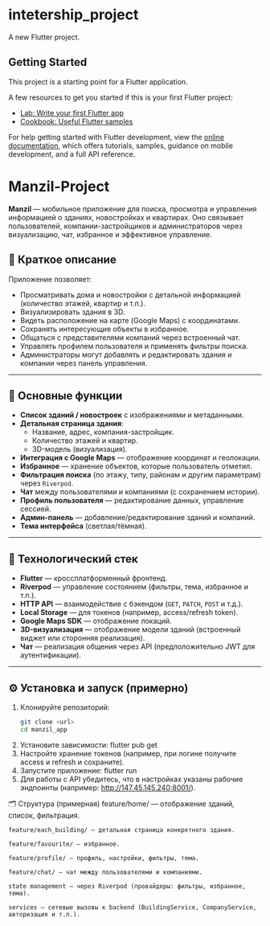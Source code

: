 # intetership_project

A new Flutter project.

## Getting Started

This project is a starting point for a Flutter application.

A few resources to get you started if this is your first Flutter project:

- [Lab: Write your first Flutter app](https://docs.flutter.dev/get-started/codelab)
- [Cookbook: Useful Flutter samples](https://docs.flutter.dev/cookbook)

For help getting started with Flutter development, view the
[online documentation](https://docs.flutter.dev/), which offers tutorials,
samples, guidance on mobile development, and a full API reference.
# Manzil-Project
**Manzil** — мобильное приложение для поиска, просмотра и управления информацией о зданиях, новостройках и квартирах. Оно связывает пользователей, компании-застройщиков и администраторов через визуализацию, чат, избранное и эффективное управление.

## 📌 Краткое описание

Приложение позволяет:
- Просматривать дома и новостройки с детальной информацией (количество этажей, квартир и т.п.).
- Визуализировать здания в 3D.
- Видеть расположение на карте (Google Maps) с координатами.
- Сохранять интересующие объекты в избранное.
- Общаться с представителями компаний через встроенный чат.
- Управлять профилем пользователя и применять фильтры поиска.
- Администраторы могут добавлять и редактировать здания и компании через панель управления.

---

## 🔧 Основные функции

- **Список зданий / новостроек** с изображениями и метаданными.  
- **Детальная страница здания**:
  - Название, адрес, компания-застройщик.
  - Количество этажей и квартир.
  - 3D-модель (визуализация).
- **Интеграция с Google Maps** — отображение координат и геолокации.  
- **Избранное** — хранение объектов, которые пользователь отметил.  
- **Фильтрация поиска** (по этажу, типу, районам и другим параметрам) через `Riverpod`.  
- **Чат** между пользователями и компаниями (с сохранением истории).  
- **Профиль пользователя** — редактирование данных, управление сессией.  
- **Админ-панель** — добавление/редактирование зданий и компаний.  
- **Тема интерфейса** (светлая/тёмная).  

---

## 🧩 Технологический стек

- **Flutter** — кроссплатформенный фронтенд.  
- **Riverpod** — управление состоянием (фильтры, тема, избранное и т.п.).  
- **HTTP API** — взаимодействие с бэкендом (`GET`, `PATCH`, `POST` и т.д.).  
- **Local Storage** — для токенов (например, access/refresh token).  
- **Google Maps SDK** — отображение локаций.  
- **3D-визуализация** — отображение модели зданий (встроенный виджет или сторонняя реализация).  
- **Чат** — реализация общения через API (предположительно JWT для аутентификации).  

---

## ⚙ Установка и запуск (примерно)

1. Клонируйте репозиторий:
   ```bash
   git clone <url>
   cd manzil_app

2. Установите зависимости:
    flutter pub get
3. Настройте хранение токенов (например, при логине получите access и refresh и сохраните).
4. Запустите приложение:
    flutter run
5. Для работы с API убедитесь, что в настройках указаны рабочие эндпоинты (например: http://147.45.145.240:8001/).

 🗂 Структура (примерная)
    feature/home/ — отображение зданий, список, фильтрация.
    
    feature/each_building/ — детальная страница конкретного здания.
    
    feature/favourite/ — избранное.
    
    feature/profile/ — профиль, настройки, фильтры, тема.
    
    feature/chat/ — чат между пользователями и компаниями.
    
    state management — через Riverpod (провайдеры: фильтры, избранное, тема).
    
    services — сетевые вызовы к backend (BuildingService, CompanyService, авторизация и т.п.).


    
   
